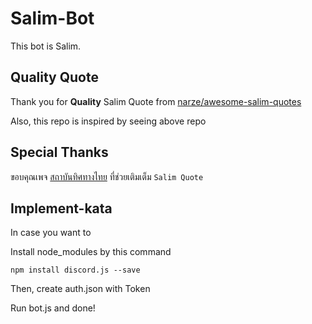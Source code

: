 # Salim-Bot

This bot is Salim.

## Quality Quote

Thank you for **Quality** Salim Quote from <a href="https://github.com/narze/awesome-salim-quotes">narze/awesome-salim-quotes</a>

Also, this repo is inspired by seeing above repo

## Special Thanks

ขอบคุณเพจ <a href="https://www.facebook.com/thaimoveinstitute/">สถาบันทิศทางไทย</a> ที่ช่วยเติมเต็ม `Salim Quote`

## Implement-kata

In case you want to

Install node_modules by this command

```npm install discord.js --save```

Then, create auth.json with Token

Run bot.js and done!
